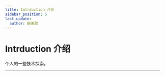 ```yaml
---
title: Intrduction 介绍
sidebar_position: 5
last_update:
  author: 蒯美政
---
```


# Intrduction 介绍

个人的一些技术探索。

---


